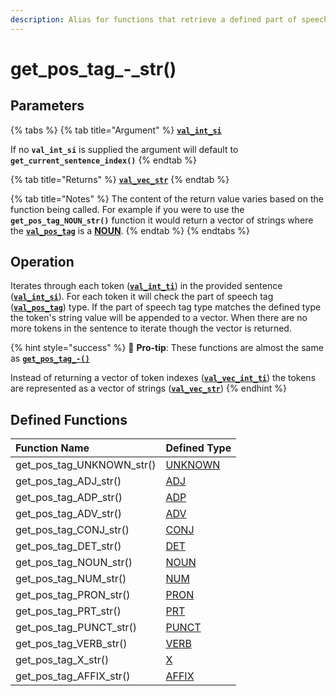 ```yaml
---
description: Alias for functions that retrieve a defined part of speech tag type
---
```


# get\_pos\_tag\_-\_str\(\)

## Parameters

{% tabs %}
{% tab title="Argument" %}
[**`val_int_si`**](../../variable-types/val_int_si.md)

If no **`val_int_si`** is supplied the argument will default to **`get_current_sentence_index()`**
{% endtab %}

{% tab title="Returns" %}
[**`val_vec_str`**](../../variable-types/val_vec_str.md)
{% endtab %}

{% tab title="Notes" %}
The content of the return value varies based on the function being called. For example if you were to use the **`get_pos_tag_NOUN_str()`** function it would return a vector of strings where the [**`val_pos_tag`**](../../variable-types/val_pos_tag.md) is a [**NOUN**](../../../definitions/parts-of-speech/noun.md).
{% endtab %}
{% endtabs %}

## Operation

Iterates through each token \([**`val_int_ti`**](../../variable-types/val_int_ti.md)\) in the provided sentence \([**`val_int_si`**](../../variable-types/val_int_si.md)\). For each token it will check the part of speech tag \([**`val_pos_tag`**](../../variable-types/val_pos_tag.md)\) type. If the part of speech tag type matches the defined type the token's string value will be appended to a vector. When there are no more tokens in the sentence to iterate though the vector is returned.

{% hint style="success" %}
🥇 **Pro-tip**: These functions are almost the same as [**`get_pos_tag_-()`**](get_pos_tag_.md)

Instead of returning a vector of token indexes \([**`val_vec_int_ti`**](../../variable-types/val_vec_int_ti.md)\) the tokens are represented as a vector of strings \([**`val_vec_str`**](../../variable-types/val_vec_str.md)\)
{% endhint %}

## Defined Functions

| Function Name | Defined Type |
| :--- | :--- |
| get\_pos\_tag\_UNKNOWN\_str\(\) | [UNKNOWN](../../../definitions/parts-of-speech/unknown.md) |
| get\_pos\_tag\_ADJ\_str\(\) | [ADJ](../../../definitions/parts-of-speech/adj.md) |
| get\_pos\_tag\_ADP\_str\(\) | [ADP](../../../definitions/parts-of-speech/adp.md) |
| get\_pos\_tag\_ADV\_str\(\) | [ADV](../../../definitions/parts-of-speech/adv.md) |
| get\_pos\_tag\_CONJ\_str\(\) | [CONJ](../../../definitions/parts-of-speech/conj.md) |
| get\_pos\_tag\_DET\_str\(\) | [DET](../../../definitions/parts-of-speech/det.md) |
| get\_pos\_tag\_NOUN\_str\(\) | [NOUN](../../../definitions/parts-of-speech/noun.md) |
| get\_pos\_tag\_NUM\_str\(\) | [NUM](../../../definitions/parts-of-speech/num.md) |
| get\_pos\_tag\_PRON\_str\(\) | [PRON](../../../definitions/parts-of-speech/pron.md) |
| get\_pos\_tag\_PRT\_str\(\) | [PRT](../../../definitions/parts-of-speech/prt.md) |
| get\_pos\_tag\_PUNCT\_str\(\) | [PUNCT](../../../definitions/parts-of-speech/punct.md) |
| get\_pos\_tag\_VERB\_str\(\) | [VERB](../../../definitions/parts-of-speech/verb.md) |
| get\_pos\_tag\_X\_str\(\) | [X](../../../definitions/parts-of-speech/x.md) |
| get\_pos\_tag\_AFFIX\_str\(\) | [AFFIX](../../../definitions/parts-of-speech/affix.md) |

